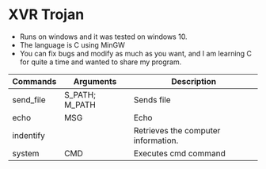 # XVR Trojan
 - Runs on windows and it was tested on windows 10.
 - The language is C using MinGW
 - You can fix bugs and modify as much as you want, and I am learning C for quite a time and wanted to share my program.
 
 Commands | Arguments | Description
 -------- | --------- | -----------
  send_file | S_PATH; M_PATH | Sends file
 echo | MSG | Echo 
 indentify |  | Retrieves the computer information.
 system | CMD | Executes cmd command
